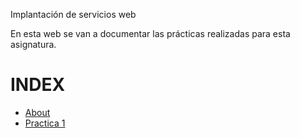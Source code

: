 Implantación de servicios web

En esta web se van a documentar las prácticas realizadas para esta asignatura.


# INDEX
- [About](about.md)  
- [Practica 1](/iaw/practica1/p1.md)
